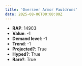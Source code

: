```yaml
---
title: 'Overseer Armor Pauldrons'
date: 2025-08-06T00:00:00Z
---
```

- **RAP**: 14903
- **Value**: -1
- **Demand level**: -1
- **Trend**: -1
- **Projected?**: True
- **Hyped?**: True
- **Rare?**: True
